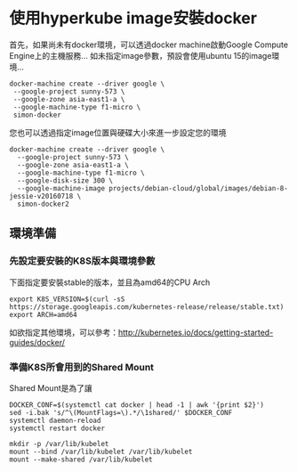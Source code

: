 # 使用hyperkube image安裝docker


首先，如果尚未有docker環境，可以透過docker machine啟動Google Compute Engine上的主機服務... 如未指定image參數，預設會使用ubuntu 15的image環境...

```
docker-machine create --driver google \
 --google-project sunny-573 \
 --google-zone asia-east1-a \
 --google-machine-type f1-micro \
 simon-docker
```

您也可以透過指定image位置與硬碟大小來進一步設定您的環境

```
docker-machine create --driver google \ 
  --google-project sunny-573 \
  --google-zone asia-east1-a \
  --google-machine-type f1-micro \
  --google-disk-size 300 \
  --google-machine-image projects/debian-cloud/global/images/debian-8-jessie-v20160718 \
  simon-docker2
```

## 環境準備

### 先設定要安裝的K8S版本與環境參數

下面指定要安裝stable的版本，並且為amd64的CPU Arch

```
export K8S_VERSION=$(curl -sS https://storage.googleapis.com/kubernetes-release/release/stable.txt)
export ARCH=amd64
```

如欲指定其他環境，可以參考：http://kubernetes.io/docs/getting-started-guides/docker/

### 準備K8S所會用到的Shared Mount

Shared Mount是為了讓

```
DOCKER_CONF=$(systemctl cat docker | head -1 | awk '{print $2}') 
sed -i.bak 's/^\(MountFlags=\).*/\1shared/' $DOCKER_CONF 
systemctl daemon-reload 
systemctl restart docker

mkdir -p /var/lib/kubelet 
mount --bind /var/lib/kubelet /var/lib/kubelet 
mount --make-shared /var/lib/kubelet
```
